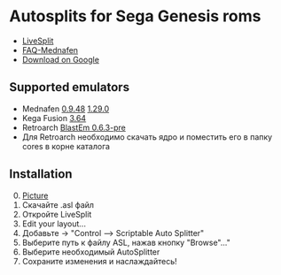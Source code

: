 
# Autosplits for Sega Genesis roms
- [LiveSplit](https://github.com/LiveSplit/LiveSplit/releases "LiveSplit on github")
- [FAQ-Mednafen](https://github.com/PakLomak/FAQ-Mednafen "Link on github")
- [Download on Google](https://drive.google.com/drive/folders/1ix3xfBxoVDZEmxUtok1llSrFGDg78VK_?usp=sharing "Link on Google")
## Supported emulators
- Mednafen [0.9.48](https://forum.fobby.net/index.php?t=msg&goto=5224&#msg_5224 "Download") [1.29.0](https://mednafen.github.io/releases](https://forum.fobby.net/index.php?t=rview&goto=6619&th=2057#msg_6619) "Download")
- Kega Fusion [3.64](https://segaretro.org/Kega_Fusion "Download")
- Retroarch [BlastEm 0.6.3-pre](https://buildbot.libretro.com/stable/ "Download")
- Для Retroarch необходимо скачать ядро и поместить его в папку cores в корне каталога
## Installation
0. [Picture](https://github.com/PakLomak/Sega_Genesis_Autosplits/blob/main/How%20add%20asl.jpg)
1. Скачайте .asl файл
2. Откройте LiveSplit
3. Edit your layout...
4. Добавьте -> "Control –> Scriptable Auto Splitter"
5. Выберите путь к файлу ASL, нажав кнопку "Browse"..."
6. Выберите необходимый AutoSplitter
7. Сохраните изменения и наслаждайтесь!
